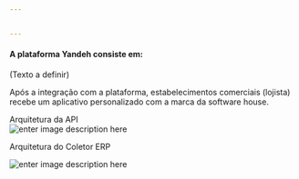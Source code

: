 ```yaml
---


---
```


#### A plataforma Yandeh consiste em:

(Texto a definir)

<p>Após a integração com a plataforma, estabelecimentos comerciais (lojista) recebe um aplicativo personalizado com a marca da software house.</p>
<p>Arquitetura da API<br>
<img src="https://lh3.googleusercontent.com/Bw-UPux2KmIWPUy2mTvaW4oxBhnII0JpUH9R1f1nPn04Jbqf6xU2or0x41zpJ3K6m5N6xVzwbe0=s400" alt="enter image description here" title="API"></p>
<p>Arquitetura do Coletor ERP</p>
<p><img src="https://lh3.googleusercontent.com/EIUX1M9jnllnqIAa9UTCntuChBZsXsKx8BSrETx60-lU6RFuIEBTFj0USj2H5Hb8xZkFRUbbvrE=s400" alt="enter image description here" title="Coletor"></p>

<!--stackedit_data:
eyJoaXN0b3J5IjpbNTQzOTkyMzQ4XX0=
-->
